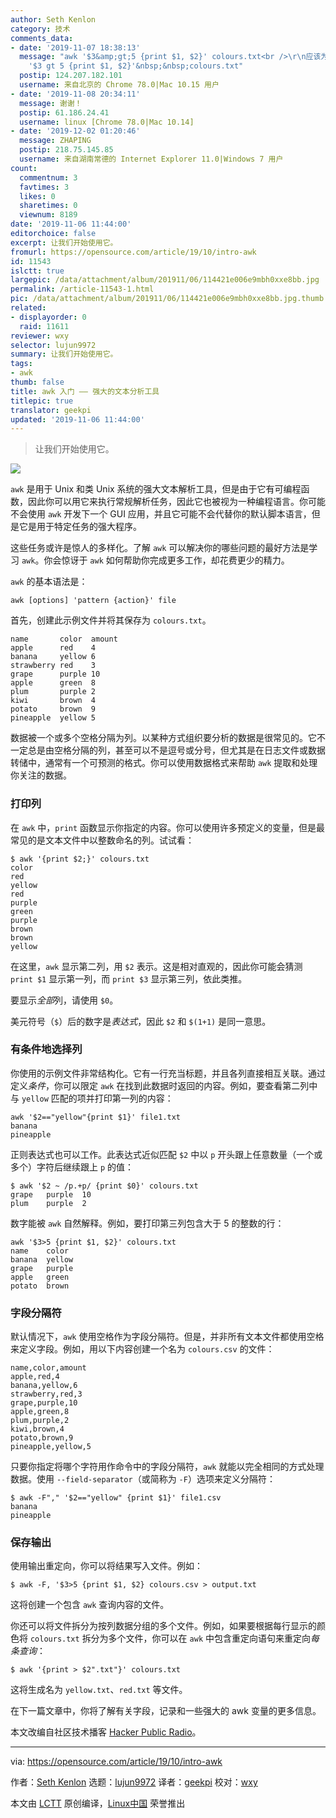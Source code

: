 ```yaml
---
author: Seth Kenlon
category: 技术
comments_data:
- date: '2019-11-07 18:38:13'
  message: "awk '$3&amp;gt;5 {print $1, $2}' colours.txt<br />\r\n应该为<br />\r\nawk
    '$3 gt 5 {print $1, $2}'&nbsp;&nbsp;colours.txt"
  postip: 124.207.182.101
  username: 来自北京的 Chrome 78.0|Mac 10.15 用户
- date: '2019-11-08 20:34:11'
  message: 谢谢！
  postip: 61.186.24.41
  username: linux [Chrome 78.0|Mac 10.14]
- date: '2019-12-02 01:20:46'
  message: ZHAPING
  postip: 218.75.145.85
  username: 来自湖南常德的 Internet Explorer 11.0|Windows 7 用户
count:
  commentnum: 3
  favtimes: 3
  likes: 0
  sharetimes: 0
  viewnum: 8189
date: '2019-11-06 11:44:00'
editorchoice: false
excerpt: 让我们开始使用它。
fromurl: https://opensource.com/article/19/10/intro-awk
id: 11543
islctt: true
largepic: /data/attachment/album/201911/06/114421e006e9mbh0xxe8bb.jpg
permalink: /article-11543-1.html
pic: /data/attachment/album/201911/06/114421e006e9mbh0xxe8bb.jpg.thumb.jpg
related:
- displayorder: 0
  raid: 11611
reviewer: wxy
selector: lujun9972
summary: 让我们开始使用它。
tags:
- awk
thumb: false
title: awk 入门 —— 强大的文本分析工具
titlepic: true
translator: geekpi
updated: '2019-11-06 11:44:00'
---
```



> 
> 让我们开始使用它。
> 
> 
> 


![](/data/attachment/album/201911/06/114421e006e9mbh0xxe8bb.jpg)


`awk` 是用于 Unix 和类 Unix 系统的强大文本解析工具，但是由于它有可编程函数，因此你可以用它来执行常规解析任务，因此它也被视为一种编程语言。你可能不会使用 `awk` 开发下一个 GUI 应用，并且它可能不会代替你的默认脚本语言，但是它是用于特定任务的强大程序。


这些任务或许是惊人的多样化。了解 `awk` 可以解决你的哪些问题的最好方法是学习 `awk`。你会惊讶于 `awk` 如何帮助你完成更多工作，却花费更少的精力。


`awk` 的基本语法是：



```
awk [options] 'pattern {action}' file
```

首先，创建此示例文件并将其保存为 `colours.txt`。



```
name       color  amount
apple      red    4
banana     yellow 6
strawberry red    3
grape      purple 10
apple      green  8
plum       purple 2
kiwi       brown  4
potato     brown  9
pineapple  yellow 5
```

数据被一个或多个空格分隔为列。以某种方式组织要分析的数据是很常见的。它不一定总是由空格分隔的列，甚至可以不是逗号或分号，但尤其是在日志文件或数据转储中，通常有一个可预测的格式。你可以使用数据格式来帮助 `awk` 提取和处理你关注的数据。


### 打印列


在 `awk` 中，`print` 函数显示你指定的内容。你可以使用许多预定义的变量，但是最常见的是文本文件中以整数命名的列。试试看：



```
$ awk '{print $2;}' colours.txt
color
red
yellow
red
purple
green
purple
brown
brown
yellow
```

在这里，`awk` 显示第二列，用 `$2` 表示。这是相对直观的，因此你可能会猜测 `print $1` 显示第一列，而 `print $3` 显示第三列，依此类推。


要显示*全部*列，请使用 `$0`。


美元符号（`$`）后的数字是*表达式*，因此 `$2` 和 `$(1+1)` 是同一意思。


### 有条件地选择列


你使用的示例文件非常结构化。它有一行充当标题，并且各列直接相互关联。通过定义*条件*，你可以限定 `awk` 在找到此数据时返回的内容。例如，要查看第二列中与 `yellow` 匹配的项并打印第一列的内容：



```
awk '$2=="yellow"{print $1}' file1.txt
banana
pineapple
```

正则表达式也可以工作。此表达式近似匹配 `$2` 中以 `p` 开头跟上任意数量（一个或多个）字符后继续跟上 `p` 的值：



```
$ awk '$2 ~ /p.+p/ {print $0}' colours.txt
grape   purple  10
plum    purple  2
```

数字能被 `awk` 自然解释。例如，要打印第三列包含大于 5 的整数的行：



```
awk '$3>5 {print $1, $2}' colours.txt
name    color
banana  yellow
grape   purple
apple   green
potato  brown
```

### 字段分隔符


默认情况下，`awk` 使用空格作为字段分隔符。但是，并非所有文本文件都使用空格来定义字段。例如，用以下内容创建一个名为 `colours.csv` 的文件：



```
name,color,amount
apple,red,4
banana,yellow,6
strawberry,red,3
grape,purple,10
apple,green,8
plum,purple,2
kiwi,brown,4
potato,brown,9
pineapple,yellow,5
```

只要你指定将哪个字符用作命令中的字段分隔符，`awk` 就能以完全相同的方式处理数据。使用 `--field-separator`（或简称为 `-F`）选项来定义分隔符：



```
$ awk -F"," '$2=="yellow" {print $1}' file1.csv
banana
pineapple
```

### 保存输出


使用输出重定向，你可以将结果写入文件。例如：



```
$ awk -F, '$3>5 {print $1, $2} colours.csv > output.txt
```

这将创建一个包含 `awk` 查询内容的文件。


你还可以将文件拆分为按列数据分组的多个文件。例如，如果要根据每行显示的颜色将 `colours.txt` 拆分为多个文件，你可以在 `awk` 中包含重定向语句来重定向*每条查询*：



```
$ awk '{print > $2".txt"}' colours.txt
```

这将生成名为 `yellow.txt`、`red.txt` 等文件。


在下一篇文章中，你将了解有关字段，记录和一些强大的 awk 变量的更多信息。


本文改编自社区技术播客 [Hacker Public Radio](http://hackerpublicradio.org/eps.php?id=2114)。




---


via: <https://opensource.com/article/19/10/intro-awk>


作者：[Seth Kenlon](https://opensource.com/users/seth) 选题：[lujun9972](https://github.com/lujun9972) 译者：[geekpi](https://github.com/geekpi) 校对：[wxy](https://github.com/wxy)


本文由 [LCTT](https://github.com/LCTT/TranslateProject) 原创编译，[Linux中国](https://linux.cn/) 荣誉推出